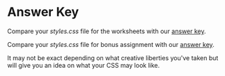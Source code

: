 # Answer Key

Compare your _styles.css_ file for the worksheets with our [answer key](https://github.com/KansasCityWomeninTechnology/CSSCompilerPractice/blob/2018-checkpoint-4-text/css/styles.css).

Compare your _styles.css_ file for bonus assignment with our [answer key](https://github.com/KansasCityWomeninTechnology/CSSCompilerPractice/blob/2018-checkpoint-bonus-media-query/css/styles.css).

It may not be exact depending on what creative liberties you've taken but will give you an idea on what your CSS may look like.